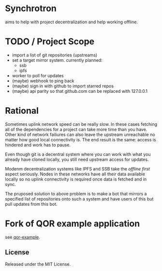 # Synchrotron

aims to help with project decentralization and help working offline.

# TODO / Project Scope

* import a list of git repositories (upstreams)
* set a target mirror system. currently planned:
  * ssb
  * ipfs
* worker to poll for updates
* (maybe) webhook to ping back
* (maybe) sign in with github to import starred repos
* (maybe) api parity so that github.com can be replaced with 127.0.0.1

# Rational

Sometimes uplink network speed can be really slow. In these cases fetching all of the dependencies for a project can take more time than you have.
Other kind of network failiures can also leave the upstream unreachable no matter how good local connectivity is.
The end result is the same: access is hindered and work has to pause.

Even though git is a decentral system where you can work with what you already have cloned locally, you still need upstream access for updates.

Modenm decentralization systems like IPFS and SSB take the _offline first_ aspect seriously. Nodes in these networks have all their data available locally so no uplink connectivity is required once data is fetched and in sync.

The pruposed solution to above problem is to make a bot that mirrors a specified list of repositories onto such a system and have users of this but pull updates from this bot.

# Fork of QOR example application

see [qor-example](https://github.com/qor/qor-example).

## License

Released under the MIT License.

